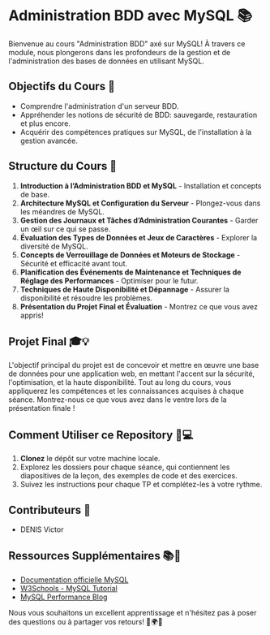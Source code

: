 # Administration BDD avec MySQL 📚

Bienvenue au cours "Administration BDD" axé sur MySQL! À travers ce module, nous plongerons dans les profondeurs de la gestion et de l'administration des bases de données en utilisant MySQL.

## Objectifs du Cours 🎯
- Comprendre l'administration d'un serveur BDD.
- Appréhender les notions de sécurité de BDD: sauvegarde, restauration et plus encore.
- Acquérir des compétences pratiques sur MySQL, de l'installation à la gestion avancée.

## Structure du Cours 📖
1. **Introduction à l’Administration BDD et MySQL** - Installation et concepts de base.
2. **Architecture MySQL et Configuration du Serveur** - Plongez-vous dans les méandres de MySQL.
3. **Gestion des Journaux et Tâches d’Administration Courantes** - Garder un œil sur ce qui se passe.
4. **Évaluation des Types de Données et Jeux de Caractères** - Explorer la diversité de MySQL.
5. **Concepts de Verrouillage de Données et Moteurs de Stockage** - Sécurité et efficacité avant tout.
6. **Planification des Événements de Maintenance et Techniques de Réglage des Performances** - Optimiser pour le futur.
7. **Techniques de Haute Disponibilité et Dépannage** - Assurer la disponibilité et résoudre les problèmes.
8. **Présentation du Projet Final et Évaluation** - Montrez ce que vous avez appris!

## Projet Final 🎓💡
L'objectif principal du projet est de concevoir et mettre en œuvre une base de données pour une application web, en mettant l'accent sur la sécurité, l'optimisation, et la haute disponibilité. Tout au long du cours, vous appliquerez les compétences et les connaissances acquises à chaque séance. Montrez-nous ce que vous avez dans le ventre lors de la présentation finale !

## Comment Utiliser ce Repository 🧐💻
1. **Clonez** le dépôt sur votre machine locale.
2. Explorez les dossiers pour chaque séance, qui contiennent les diapositives de la leçon, des exemples de code et des exercices.
3. Suivez les instructions pour chaque TP et complétez-les à votre rythme.

## Contributeurs 🌟
- DENIS Victor

## Ressources Supplémentaires 📚🔗
- [Documentation officielle MySQL](https://dev.mysql.com/doc/)
- [W3Schools - MySQL Tutorial](https://www.w3schools.com/sql/)
- [MySQL Performance Blog](https://www.percona.com/blog/)

Nous vous souhaitons un excellent apprentissage et n'hésitez pas à poser des questions ou à partager vos retours! 🚀🌍💼